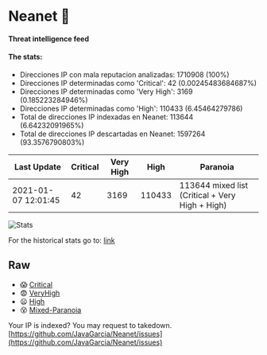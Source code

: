 # Neanet :hocho:
#### Threat intelligence feed
#### The stats:

- Direcciones IP con mala reputacion analizadas: 1710908 (100%)
- Direcciones IP determinadas como 'Critical':  42 (0.00245483684687%)
- Direcciones IP determinadas como 'Very High':  3169 (0.185223284946%)
- Direcciones IP determinadas como 'High':  110433 (6.45464279786)
- Total de direcciones IP indexadas en Neanet:  113644 (6.64232091965%)
- Total de direcciones IP descartadas en Neanet:  1597264 (93.3576790803%)

| Last Update | Critical | Very High | High | Paranoia |
| --- | --- | --- | --- | --- |
| 2021-01-07 12:01:45 | 42 | 3169 | 110433 | 113644 mixed list (Critical + Very High + High)|

![Stats](https://docs.google.com/spreadsheets/d/e/2PACX-1vSnaNMIXVabIpDJjufMlzH7poXnshF3mgd8Is1g9ytUEzVsP5my4Trn8f-xkoLLQ38xpL3HtmUexLo6/pubchart?oid=501124687&format=image)

For the historical stats go to: [link](/stats.csv)
## Raw
- :scream: [Critical](https://raw.githubusercontent.com/JavaGarcia/Neanet/master/blacklists/neanet_critical.txt)
- :fearful: [VeryHigh](https://raw.githubusercontent.com/JavaGarcia/Neanet/master/blacklists/neanet_veryHigh.txtt)
- :frowning: [High](https://raw.githubusercontent.com/JavaGarcia/Neanet/master/blacklists/neanet_high.txt)
- :dizzy_face: [Mixed-Paranoia](https://raw.githubusercontent.com/JavaGarcia/Neanet/master/blacklists/neanet_all.txt)


Your IP is indexed? You may request to takedown. [https://github.com/JavaGarcia/Neanet/issues](https://github.com/JavaGarcia/Neanet/issues)



























































































































































































































































































































































































































































































































































































































































































































































































































































































































































































































































































































































































































































































































































































































































































































































































































































































































































































































































































































































































































































































































































































































































































































































































































































































































































































































































































































































































































































































































































































































































































































































































































































































































































































































































